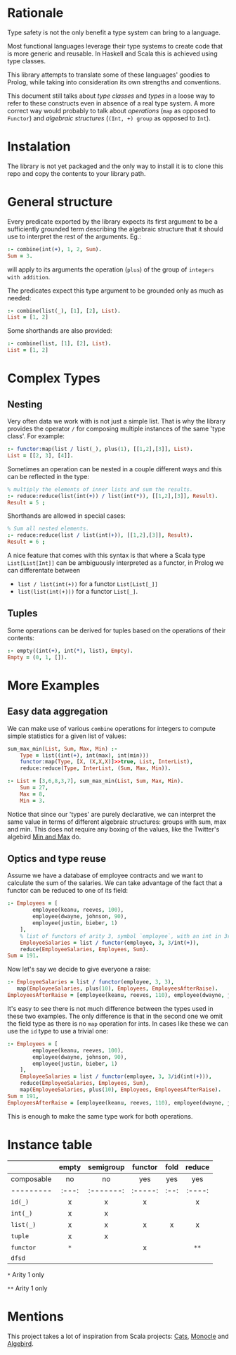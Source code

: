 # Rationale

Type safety is not the only benefit a type system can bring to a language.

Most functional languages leverage their type systems to create code that is more
generic and reusable. In Haskell and Scala this is achieved using type classes.

This library attempts to translate some of these languages' goodies to Prolog,
while taking into consideration its own strengths and conventions.

This document still talks about _type classes_ and _types_ in a loose way
to refer to these constructs even in absence of a real type system.
A more correct way would probably to talk about
_operations_ (`map` as opposed to `Functor`)
and _algebraic structures_ (`(Int, +) group` as opposed to `Int`).

# Instalation

The library is not yet packaged and the only way to install it is to
clone this repo and copy the contents to your library path.

# General structure

Every predicate exported by the library expects its first argument to be
a sufficiently grounded term describing the algebraic structure that it
should use to interpret the rest of the arguments. Eg.:

```prolog
:- combine(int(+), 1, 2, Sum).
Sum = 3.
```

will apply to its arguments the operation (`plus`) of the group of `integers with addition`.

The predicates expect this type argument to be grounded only as much as needed:

```prolog
:- combine(list(_), [1], [2], List).
List = [1, 2]
```

Some shorthands are also provided:

```prolog
:- combine(list, [1], [2], List).
List = [1, 2]
```

# Complex Types

## Nesting

Very often data we work with is not just a simple list. That is why the library provides
the operator `/` for composing multiple instances of the same 'type class'. For example:

```prolog
:- functor:map(list / list(_), plus(1), [[1,2],[3]], List).
List = [[2, 3], [4]].
```

Sometimes an operation can be nested in a couple different ways and this can be reflected
in the type:

```prolog
% multiply the elements of inner lists and sum the results.
:- reduce:reduce(list(int(+)) / list(int(*)), [[1,2],[3]], Result).
Result = 5 ;
```

Shorthands are allowed in special cases:

```prolog
% Sum all nested elements.
:- reduce:reduce(list / list(int(+)), [[1,2],[3]], Result).
Result = 6 ;
```

A nice feature that comes with this syntax is that where a Scala type `List[List[Int]]`
can be ambiguously interpreted as a functor, in Prolog we can differentate between
* `list / list(int(+))` for a functor `List[List[_]]`
* `list(list(int(+)))` for a functor `List[_]`.

## Tuples

Some operations can be derived for tuples based on the operations of their contents:

```prolog
:- empty((int(+), int(*), list), Empty).
Empty = (0, 1, []).
```

# More Examples

## Easy data aggregation

We can make use of various `combine` operations for integers to compute simple
statistics for a given list of values:
```prolog
sum_max_min(List, Sum, Max, Min) :-
    Type = list((int(+), int(max), int(min)))
    functor:map(Type, [X, (X,X,X)]>>true, List, InterList),
    reduce:reduce(Type, InterList, (Sum, Max, Min)).

:- List = [3,6,8,3,7], sum_max_min(List, Sum, Max, Min).
    Sum = 27,
    Max = 8,
    Min = 3.
```
Notice that since our 'types' are purely declarative, we can interpret the same value in terms
of different algebraic structures: groups with sum, max and min. This does not require any
boxing of the values, like the Twitter's algebird
[Min and Max](https://twitter.github.io/algebird/datatypes/min_and_max.html) do.

## Optics and type reuse

Assume we have a database of employee contracts and we want to calculate
the sum of the salaries.
We can take advantage of the fact that a functor can be reduced to one of its field:

```prolog
:- Employees = [
        employee(keanu, reeves, 100),
        employee(dwayne, johnson, 90),
        employee(justin, bieber, 1)
    ],
    % list of functors of arity 3, symbol `employee`, with an int in 3rd position
    EmployeeSalaries = list / functor(employee, 3, 3/int(+)),
    reduce(EmployeeSalaries, Employees, Sum).
Sum = 191.
```

Now let's say we decide to give everyone a raise:

```prolog
:- EmployeeSalaries = list / functor(employee, 3, 3),
   map(EmployeeSalaries, plus(10), Employees, EmployeesAfterRaise).
EmployeesAfterRaise = [employee(keanu, reeves, 110), employee(dwayne, johnson, 100), employee(justin, bieber, 11)]
```

It's easy to see there is not much difference between the types used in these two examples.
The only difference is that in the second one we omit the field type as there is no
`map` operation for ints. In cases like these we can use the `id` type to use a trivial one:

```prolog
:- Employees = [
        employee(keanu, reeves, 100),
        employee(dwayne, johnson, 90),
        employee(justin, bieber, 1)
    ],
    EmployeeSalaries = list / functor(employee, 3, 3/id(int(+))),
    reduce(EmployeeSalaries, Employees, Sum),
    map(EmployeeSalaries, plus(10), Employees, EmployeesAfterRaise).
Sum = 191,
EmployeesAfterRaise = [employee(keanu, reeves, 110), employee(dwayne, johnson, 100), employee(justin, bieber, 11)]
```

This is enough to make the same type work for both operations.

# Instance table

|            | empty | semigroup | functor | fold | reduce |
| ---------- | :---: | :-------: | :-----: | :--: | :----: |
| composable |  no   |    no     |   yes   | yes  |  yes   |
| ---------  | :---: | :-------: | :-----: | :--: | :----: |
| `id(_)`    |   x   |     x     |    x    |      |   x    |
| `int(_)`   |   x   |     x     |         |      |        |
| `list(_)`  |   x   |     x     |    x    |  x   |   x    |
| `tuple`    |   x   |     x     |         |      |        |
| `functor`  |  `*`  |           |    x    |      |  `**`  |
| `dfsd`     |       |           |         |      |        |

`*` Arity 1 only

`**` Arity 1 only

# Mentions

This project takes a lot of inspiration from Scala projects:
[Cats](https://github.com/typelevel/cats),
[Monocle](https://github.com/julien-truffaut/Monocle) and
[Algebird](https://github.com/twitter/algebird).